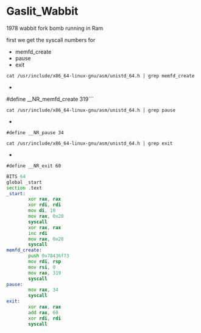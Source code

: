 # Gaslit_Wabbit
1978 wabbit fork bomb running in Ram

first we get the syscall numbers for
- memfd_create
- pause
- exit

```shell
cat /usr/include/x86_64-linux-gnu/asm/unistd_64.h | grep memfd_create
```
- ```shell
#define __NR_memfd_create 319```

```shell
cat /usr/include/x86_64-linux-gnu/asm/unistd_64.h | grep pause
```
-
```shell
#define __NR_pause 34
```

```shell
cat /usr/include/x86_64-linux-gnu/asm/unistd_64.h | grep exit
```
-
```shell
#define __NR_exit 60
```


```asm
BITS 64
global _start
section .text
_start:
        xor rax, rax
        xor rdi, rdi
        mov di, 10
        mov rax, 0x20
        syscall
        xor rax, rax
        inc rdi
        mov rax, 0x20
        syscall
memfd_create:
        push 0x78436f73
        mov rdi, rsp
        mov rsi, 0
        mov rax, 319
        syscall
pause:
        mov rax, 34
        syscall
exit:
        xor rax, rax
        add rax, 60
        xor rdi, rdi
        syscall
```